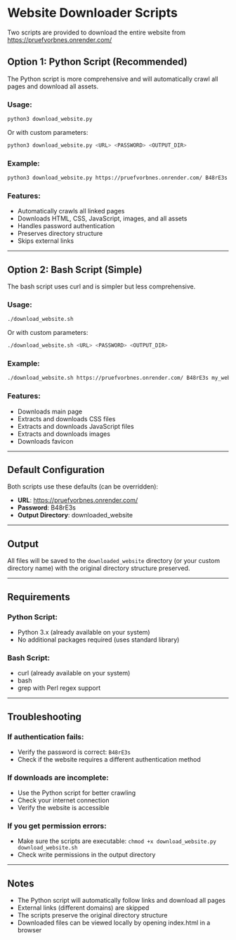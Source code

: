 # Website Downloader Scripts

Two scripts are provided to download the entire website from https://pruefvorbnes.onrender.com/

## Option 1: Python Script (Recommended)

The Python script is more comprehensive and will automatically crawl all pages and download all assets.

### Usage:

```bash
python3 download_website.py
```

Or with custom parameters:

```bash
python3 download_website.py <URL> <PASSWORD> <OUTPUT_DIR>
```

### Example:

```bash
python3 download_website.py https://pruefvorbnes.onrender.com/ B48rE3s my_website
```

### Features:
- Automatically crawls all linked pages
- Downloads HTML, CSS, JavaScript, images, and all assets
- Handles password authentication
- Preserves directory structure
- Skips external links

---

## Option 2: Bash Script (Simple)

The bash script uses curl and is simpler but less comprehensive.

### Usage:

```bash
./download_website.sh
```

Or with custom parameters:

```bash
./download_website.sh <URL> <PASSWORD> <OUTPUT_DIR>
```

### Example:

```bash
./download_website.sh https://pruefvorbnes.onrender.com/ B48rE3s my_website
```

### Features:
- Downloads main page
- Extracts and downloads CSS files
- Extracts and downloads JavaScript files
- Extracts and downloads images
- Downloads favicon

---

## Default Configuration

Both scripts use these defaults (can be overridden):
- **URL**: https://pruefvorbnes.onrender.com/
- **Password**: B48rE3s
- **Output Directory**: downloaded_website

---

## Output

All files will be saved to the `downloaded_website` directory (or your custom directory name) with the original directory structure preserved.

---

## Requirements

### Python Script:
- Python 3.x (already available on your system)
- No additional packages required (uses standard library)

### Bash Script:
- curl (already available on your system)
- bash
- grep with Perl regex support

---

## Troubleshooting

### If authentication fails:
- Verify the password is correct: `B48rE3s`
- Check if the website requires a different authentication method

### If downloads are incomplete:
- Use the Python script for better crawling
- Check your internet connection
- Verify the website is accessible

### If you get permission errors:
- Make sure the scripts are executable: `chmod +x download_website.py download_website.sh`
- Check write permissions in the output directory

---

## Notes

- The Python script will automatically follow links and download all pages
- External links (different domains) are skipped
- The scripts preserve the original directory structure
- Downloaded files can be viewed locally by opening index.html in a browser
